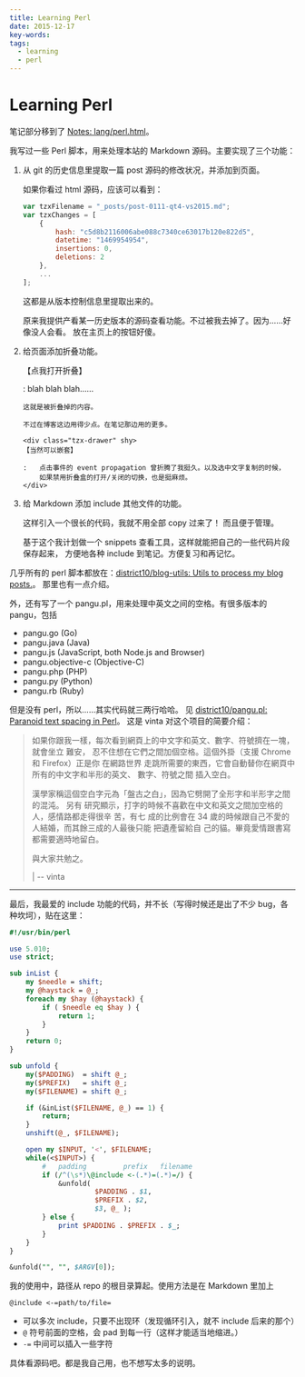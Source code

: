 ```yaml
---
title: Learning Perl
date: 2015-12-17
key-words:
tags:
  - learning
  - perl
---
```


Learning Perl
=============

笔记部分移到了 [Notes: lang/perl.html](notes/lang/perl.html)。

我写过一些 Perl 脚本，用来处理本站的 Markdown 源码。主要实现了三个功能：

1.  从 git 的历史信息里提取一篇 post 源码的修改状况，并添加到页面。

    如果你看过 html 源码，应该可以看到：

    ```javascript
    var tzxFilename = "_posts/post-0111-qt4-vs2015.md";
    var tzxChanges = [
        {
            hash: "c5d8b2116006abe088c7340ce63017b120e822d5",
            datetime: "1469954954",
            insertions: 0,
            deletions: 2
        },
        ...
    ];
    ```

    这都是从版本控制信息里提取出来的。

    原来我提供产看某一历史版本的源码查看功能。不过被我去掉了。因为……好像没人会看。
    放在主页上的按钮好傻。

2.  给页面添加折叠功能。

    <div class="tzx-drawer" shy>
    【点我打开折叠】

    :   blah blah blah……

        这就是被折叠掉的内容。

        不过在博客这边用得少点。在笔记那边用的更多。

        <div class="tzx-drawer" shy>
        【当然可以嵌套】

        :   点击事件的 event propagation 曾折腾了我挺久。以及选中文字复制的时候，
            如果禁用折叠盒的打开/关闭的切换，也是挺麻烦。
        </div>
    </div>

3.  给 Markdown 添加 include 其他文件的功能。

    这样引入一个很长的代码，我就不用全部 copy 过来了！
    而且便于管理。

    基于这个我计划做一个 snippets 查看工具，这样就能把自己的一些代码片段保存起来，
    方便地各种 include 到笔记。方便复习和再记忆。

几乎所有的 perl 脚本都放在：[district10/blog-utils: Utils to process my blog posts.](https://github.com/district10/blog-utils)。
那里也有一点介绍。

外，还有写了一个 pangu.pl，用来处理中英文之间的空格。有很多版本的 pangu，包括

-   pangu.go (Go)
-   pangu.java (Java)
-   pangu.js (JavaScript, both Node.js and Browser)
-   pangu.objective-c (Objective-C)
-   pangu.php (PHP)
-   pangu.py (Python)
-   pangu.rb (Ruby)

但是没有 perl，所以……其实代码就三两行哈哈。
见 [district10/pangu.pl: Paranoid text spacing in Perl](https://github.com/district10/pangu.pl)。
这是 vinta 对这个项目的简要介绍：

>   如果你跟我一樣，每次看到網頁上的中文字和英文、數字、符號擠在一塊，就會坐立
>   難安， 忍不住想在它們之間加個空格。這個外掛（支援 Chrome 和 Firefox）正是你
>   在網路世界 走跳所需要的東西，它會自動替你在網頁中所有的中文字和半形的英文、
>   數字、符號之間 插入空白。
>
>   漢學家稱這個空白字元為「盤古之白」，因為它劈開了全形字和半形字之間的混沌。
>   另有 研究顯示，打字的時候不喜歡在中文和英文之間加空格的人，感情路都走得很辛
>   苦，有七 成的比例會在 34 歲的時候跟自己不愛的人結婚，而其餘三成的人最後只能
>   把遺產留給自 己的貓。畢竟愛情跟書寫都需要適時地留白。
>
>   與大家共勉之。
>
>   |                       -- vinta

---

最后，我最爱的 include 功能的代码，并不长（写得时候还是出了不少 bug，各种坎坷），贴在这里：

```perl
#!/usr/bin/perl

use 5.010;
use strict;

sub inList {
    my $needle = shift;
    my @haystack = @_;
    foreach my $hay (@haystack) {
        if ( $needle eq $hay ) {
            return 1;
        }
    }
    return 0;
}

sub unfold {
    my($PADDING)  = shift @_;
    my($PREFIX)   = shift @_;
    my($FILENAME) = shift @_;

    if (&inList($FILENAME, @_) == 1) {
        return;
    }
    unshift(@_, $FILENAME);

    open my $INPUT, '<', $FILENAME;
    while(<$INPUT>) {
        #   padding         prefix   filename
        if (/^(\s*)\@include <-(.*)=(.*)=/) {
            &unfold(
                     $PADDING . $1,
                     $PREFIX . $2,
                     $3, @_ );
        } else {
            print $PADDING . $PREFIX . $_;
        }
    }
}

&unfold("", "", $ARGV[0]);
```

我的使用中，路径从 repo 的根目录算起。使用方法是在 Markdown 里加上

```
@include <-=path/to/file=
```

-   可以多次 include，只要不出现环（发现循环引入，就不 include 后来的那个）
-   `@` 符号前面的空格，会 pad 到每一行（这样才能适当地缩进。）
-   `-=` 中间可以插入一些字符

具体看源码吧。都是我自己用，也不想写太多的说明。
